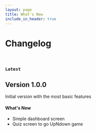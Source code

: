 ```yaml
---
layout: page
title: What's New
include_in_header: true
---
```


# Changelog

<br>

### `Latest`
## Version 1.0.0
Initial version with the most basic features

#### What's New
- Simple dashboard screen
- Quiz screen to go UpNdown game

<br>